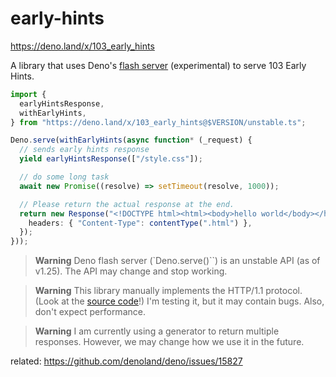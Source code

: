 # early-hints

https://deno.land/x/103_early_hints

A library that uses Deno's
[flash server](https://github.com/denoland/deno/tree/main/ext/flash)
(experimental) to serve 103 Early Hints.

```ts
import {
  earlyHintsResponse,
  withEarlyHints,
} from "https://deno.land/x/103_early_hints@$VERSION/unstable.ts";

Deno.serve(withEarlyHints(async function* (_request) {
  // sends early hints response
  yield earlyHintsResponse(["/style.css"]);

  // do some long task
  await new Promise((resolve) => setTimeout(resolve, 1000));

  // Please return the actual response at the end.
  return new Response("<!DOCTYPE html><html><body>hello world</body></html>", {
    headers: { "Content-Type": contentType(".html") },
  });
}));
```

> **Warning** Deno flash server (`Deno.serve()``) is an unstable API (as of
> v1.25). The API may change and stop working.

> **Warning** This library manually implements the HTTP/1.1 protocol. (Look at
> the [source code](./unstable.ts)!) I'm testing it, but it may contain bugs.
> Also, don't expect performance.

> **Warning** I am currently using a generator to return multiple responses.
> However, we may change how we use it in the future.

related: https://github.com/denoland/deno/issues/15827
